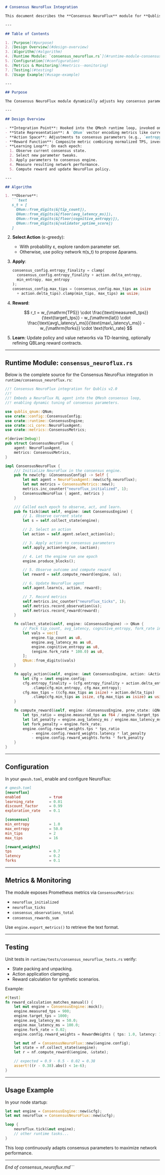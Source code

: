 ````markdown
# Consensus NeuroFlux Integration

This document describes the **Consensus NeuroFlux** module for **Qublis v2.0** (2-74136), which embeds the NeuroFlux reinforcement-learning agent directly into the QMesh entropic DAG consensus engine. By continuously tuning consensus parameters in real time, NeuroFlux ensures optimal throughput, latency, and stability across dynamic network conditions.

---

## Table of Contents

1. [Purpose](#purpose)  
2. [Design Overview](#design-overview)  
3. [Algorithm](#algorithm)  
4. [Runtime Module: `consensus_neuroflux.rs`](#runtime-module-consensus_neurofluxrs)  
5. [Configuration](#configuration)  
6. [Metrics & Monitoring](#metrics--monitoring)  
7. [Testing](#testing)  
8. [Usage Example](#usage-example)  

---

## Purpose

The Consensus NeuroFlux module dynamically adjusts key consensus parameters—such as tip-selection weights, entropy thresholds for finality, and retro-reorg windows—based on live feedback from the network. It treats the consensus engine as an environment, and NeuroFlux as an agent that observes state, selects actions, and receives rewards.

---

## Design Overview

- **Integration Point**: Hooked into the QMesh runtime loop, invoked once per block‐production epoch.  
- **State Representation**: A `QNum` vector encoding metrics like current tip count, average block latency, cognitive entropy, and validator performance.  
- **Action Space**: Adjustments to consensus parameters (e.g., `entropy_finality`, `max_tips`, `retro_window_secs`).  
- **Reward Function**: Composite metric combining normalized TPS, inverse latency, and stability bonus for low fork rates.  
- **Learning Loop**: On each epoch:
  1. Observe current consensus state.  
  2. Select new parameter tweaks.  
  3. Apply parameters to consensus engine.  
  4. Measure resulting network performance.  
  5. Compute reward and update NeuroFlux policy.  

---

## Algorithm

1. **Observe**:  
   ```text
   s_t = [
     QNum::from_digits(&[tip_count]),
     QNum::from_digits(&[floor(avg_latency_ms)]),
     QNum::from_digits(&[floor(cognitive_entropy)]),
     QNum::from_digits(&[validator_uptime_score])
   ]
````

2. **Select Action** (ε-greedy):

   * With probability ε, explore random parameter set.
   * Otherwise, use policy network π(s\_t) to propose Δparams.

3. **Apply**:

   ```rust
   consensus_config.entropy_finality = clamp(
     consensus_config.entropy_finality + action.delta_entropy,
     min_entropy, max_entropy
   );
   consensus_config.max_tips = (consensus_config.max_tips as isize
     + action.delta_tips).clamp(min_tips, max_tips) as usize;
   ```

4. **Reward**:

   $$
     r_t = w_{\mathrm{TPS}} \cdot \frac{\text{measured\_tps}}{\text{target\_tps}}
         - w_{\mathrm{lat}} \cdot \frac{\text{avg\_latency\_ms}}{\text{max\_latency\_ms}}
         - w_{\mathrm{forks}} \cdot \text{fork\_rate}
   $$

5. **Learn**: Update policy and value networks via TD-learning, optionally refining QBLang reward contracts.

---

## Runtime Module: `consensus_neuroflux.rs`

Below is the complete source for the Consensus NeuroFlux integration in `runtime/consensus_neuroflux.rs`:

```rust
//! Consensus NeuroFlux integration for Qublis v2.0
//!
//! Embeds a NeuroFlux RL agent into the QMesh consensus loop,
//! enabling dynamic tuning of consensus parameters.

use qublis_qnum::QNum;
use crate::config::ConsensusConfig;
use crate::runtime::ConsensusEngine;
use crate::ci_core::NeuroFluxAgent;
use crate::metrics::ConsensusMetrics;

#[derive(Debug)]
pub struct ConsensusNeuroFlux {
    agent: NeuroFluxAgent,
    metrics: ConsensusMetrics,
}

impl ConsensusNeuroFlux {
    /// Initialize NeuroFlux in the consensus engine.
    pub fn new(cfg: &ConsensusConfig) -> Self {
        let mut agent = NeuroFluxAgent::new(&cfg.neuroflux);
        let mut metrics = ConsensusMetrics::new();
        metrics.inc_counter("neuroflux_initialized", 1);
        ConsensusNeuroFlux { agent, metrics }
    }

    /// Called each epoch to observe, act, and learn.
    pub fn tick(&mut self, engine: &mut ConsensusEngine) {
        // 1. Observe current state
        let s = self.collect_state(engine);

        // 2. Select an action
        let action = self.agent.select_action(&s);

        // 3. Apply action to consensus parameters
        self.apply_action(engine, &action);

        // 4. Let the engine run one epoch
        engine.produce_blocks();

        // 5. Observe outcome and compute reward
        let reward = self.compute_reward(engine, &s);

        // 6. Update NeuroFlux agent
        self.agent.learn(s, action, reward);

        // 7. Record metrics
        self.metrics.inc_counter("neuroflux_ticks", 1);
        self.metrics.record_observation(&s);
        self.metrics.record_reward(reward);
    }

    fn collect_state(&self, engine: &ConsensusEngine) -> QNum {
        // Pack tip_count, avg_latency, cognitive_entropy, fork_rate into a single QNum
        let vals = vec![
            engine.tip_count as u8,
            engine.avg_latency_ms as u8,
            engine.cognitive_entropy as u8,
            (engine.fork_rate * 100.0) as u8,
        ];
        QNum::from_digits(&vals)
    }

    fn apply_action(&self, engine: &mut ConsensusEngine, action: &Action) {
        let cfg = &mut engine.config;
        cfg.entropy_finality = (cfg.entropy_finality + action.delta_entropy)
            .clamp(cfg.min_entropy, cfg.max_entropy);
        cfg.max_tips = ((cfg.max_tips as isize) + action.delta_tips)
            .clamp(cfg.min_tips as isize, cfg.max_tips as isize) as usize;
    }

    fn compute_reward(&self, engine: &ConsensusEngine, prev_state: &QNum) -> f64 {
        let tps_ratio = engine.measured_tps as f64 / engine.target_tps as f64;
        let lat_penalty = engine.avg_latency_ms / engine.max_latency_ms;
        let fork_penalty = engine.fork_rate;
        engine.config.reward_weights.tps * tps_ratio
            - engine.config.reward_weights.latency * lat_penalty
            - engine.config.reward_weights.forks * fork_penalty
    }
}
```

---

## Configuration

In your `qmesh.toml`, enable and configure NeuroFlux:

```toml
# qmesh.toml
[neuroflux]
enabled             = true
learning_rate       = 0.01
discount_factor     = 0.99
exploration_rate    = 0.1

[consensus]
min_entropy         = 1.0
max_entropy         = 50.0
min_tips            = 2
max_tips            = 16

[reward_weights]
tps                 = 0.7
latency             = 0.2
forks               = 0.1
```

---

## Metrics & Monitoring

The module exposes Prometheus metrics via `ConsensusMetrics`:

* `neuroflux_initialized`
* `neuroflux_ticks`
* `consensus_observations_total`
* `consensus_rewards_sum`

Use `engine.export_metrics()` to retrieve the text format.

---

## Testing

Unit tests in `runtime/tests/consensus_neuroflux_tests.rs` verify:

* State packing and unpacking.
* Action application clamping.
* Reward calculation for synthetic scenarios.

Example:

```rust
#[test]
fn reward_calculation_matches_manual() {
    let mut engine = ConsensusEngine::mock();
    engine.measured_tps = 900;
    engine.target_tps = 1000;
    engine.avg_latency_ms = 50.0;
    engine.max_latency_ms = 100.0;
    engine.fork_rate = 0.02;
    engine.config.reward_weights = RewardWeights { tps: 1.0, latency: 1.0, forks: 1.0 };

    let mut nf = ConsensusNeuroFlux::new(&engine.config);
    let state = nf.collect_state(&engine);
    let r = nf.compute_reward(&engine, &state);

    // expected = 0.9 - 0.5 - 0.02 = 0.38
    assert!((r - 0.38).abs() < 1e-6);
}
```

---

## Usage Example

In your node startup:

```rust
let mut engine = ConsensusEngine::new(&cfg);
let mut neuroflux = ConsensusNeuroFlux::new(&cfg);

loop {
    neuroflux.tick(&mut engine);
    // other runtime tasks...
}
```

This loop continuously adapts consensus parameters to maximize network performance.

---

*End of consensus\_neuroflux.md*\`\`\`
